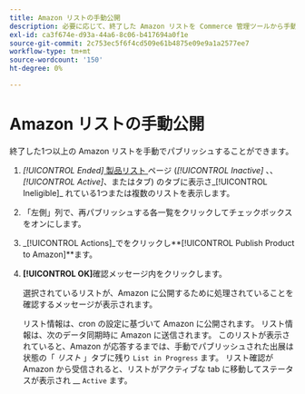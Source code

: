 ```yaml
---
title: Amazon リストの手動公開
description: 必要に応じて、終了した Amazon リストを Commerce 管理ツールから手動でパブリッシュできます。
exl-id: ca3f674e-d93a-44a6-8c06-b417694a0f1e
source-git-commit: 2c753ec5f6f4cd509e61b4875e09e9a1a2577ee7
workflow-type: tm+mt
source-wordcount: '150'
ht-degree: 0%

---
```


# Amazon リストの手動公開

終了した1つ以上の Amazon リストを手動でパブリッシュすることができます。

1. _[!UICONTROL Ended]_[ 製品リスト ](./managing-product-listings.md) ページ (_[!UICONTROL Inactive]_ 、、 _[!UICONTROL Active]_、またはタブ) のタブに表示さ_[!UICONTROL Ineligible]_ れている1つまたは複数のリストを表示します。

1. 「左側」列で、再パブリッシュする各一覧をクリックしてチェックボックスをオンにします。

1. _[!UICONTROL Actions]_でをクリックし&#x200B;**[!UICONTROL Publish Product to Amazon]**ます。

1. **[!UICONTROL OK]**&#x200B;確認メッセージ内をクリックします。

   選択されているリストが、Amazon に公開するために処理されていることを確認するメッセージが表示されます。

   リスト情報は、cron の設定に基づいて Amazon に公開されます。 リスト情報は、次のデータ同期時に Amazon に送信されます。 このリストが表示されていると、Amazon が応答するまでは、手動でパブリッシュされた出展は状態の「 _リスト_ 」タブに残り `List in Progress` ます。 リスト確認が Amazon から受信されると、リストがアクティブな tab に移動してステータスが表示され __ `Active` ます。

